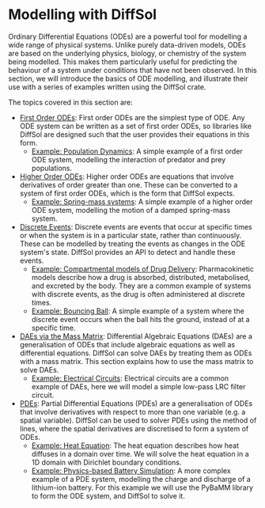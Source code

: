 # Modelling with DiffSol

Ordinary Differential Equations (ODEs) are a powerful tool for modelling a wide range of physical systems. Unlike purely data-driven models, ODEs are based on the underlying physics, biology, or chemistry of the system being modelled. This makes them particularly useful for predicting the behaviour of a system under conditions that have not been observed. In this section, we will introduce the basics of ODE modelling, and illustrate their use with a series of examples written using the DiffSol crate.

The topics covered in this section are:
- [First Order ODEs](./primer/first_order_odes.md): First order ODEs are the simplest type of ODE. Any ODE system can be written as a set of first order ODEs, so libraries like DiffSol are designed such that the user provides their equations in this form.
    - [Example: Population Dynamics](./primer/population_dynamics.md): A simple example of a first order ODE system, modelling the interaction of predator and prey populations.
- [Higher Order ODEs](./primer/higher_order_odes.md): Higher order ODEs are equations that involve derivatives of order greater than one. These can be converted to a system of first order ODEs, which is the form that DiffSol expects.
    - [Example: Spring-mass systems](./primer/spring_mass_systems.md): A simple example of a higher order ODE system, modelling the motion of a damped spring-mass system.
- [Discrete Events](./primer/discrete_events.md): Discrete events are events that occur at specific times or when the system is in a particular state, rather than continuously. These can be modelled by treating the events as changes in the ODE system's state. DiffSol provides an API to detect and handle these events.
    - [Example: Compartmental models of Drug Delivery](./primer/compartmental_models_of_drug_delivery.md): Pharmacokinetic models describe how a drug is absorbed, distributed, metabolised, and excreted by the body. They are a common example of systems with discrete events, as the drug is often administered at discrete times.
    - [Example: Bouncing Ball](./primer/bouncing_ball.md): A simple example of a system where the discrete event occurs when the ball hits the ground, instead of at a specific time.
- [DAEs via the Mass Matrix](./primer/the_mass_matrix.md): Differential Algebraic Equations (DAEs) are a generalisation of ODEs that include algebraic equations as well as differential equations. DiffSol can solve DAEs by treating them as ODEs with a mass matrix. This section explains how to use the mass matrix to solve DAEs.
    - [Example: Electrical Circuits](./primer/electrical_circuits.md): Electrical circuits are a common example of DAEs, here we will model a simple low-pass LRC filter circuit.
- [PDEs](./primer/pdes.md): Partial Differential Equations (PDEs) are a generalisation of ODEs that involve derivatives with respect to more than one variable (e.g. a spatial variable). DiffSol can be used to solver PDEs using the method of lines, where the spatial derivatives are discretised to form a system of ODEs.
    - [Example: Heat Equation](./primer/heat_equation.md): The heat equation describes how heat diffuses in a domain over time. We will solve the heat equation in a 1D domain with Dirichlet boundary conditions.
    - [Example: Physics-based Battery Simulation](./primer/physics_based_battery_simulation.md): A more complex example of a PDE system, modelling the charge and discharge of a lithium-ion battery. For this example we will use the PyBaMM library to form the ODE system, and DiffSol to solve it.
    